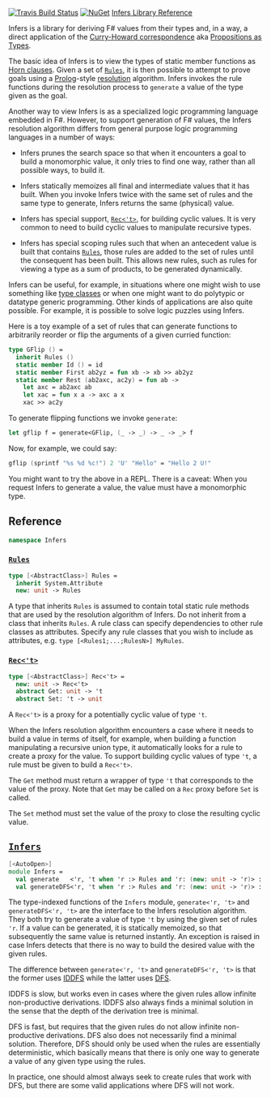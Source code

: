 [![Travis Build Status](https://travis-ci.org/Infers/Infers.svg?branch=master)](https://travis-ci.org/Infers/Infers) [![NuGet](https://img.shields.io/nuget/v/Infers.svg)](https://www.nuget.org/packages/Infers/) [Infers Library Reference](http://infers.github.io/Infers/Infers.html)

Infers is a library for deriving F# values from their types and, in a way, a
direct application of the
[Curry-Howard correspondence](https://en.wikipedia.org/wiki/Curry%E2%80%93Howard_correspondence)
aka [Propositions as Types](https://www.youtube.com/watch?v=IOiZatlZtGU).

The basic idea of Infers is to view the types of static member functions as
[Horn clauses](https://en.wikipedia.org/wiki/Horn_clause).  Given a set of
[`Rules`](#Rules), it is then possible to attempt to prove goals using a
[Prolog](https://en.wikipedia.org/wiki/Prolog)-style
[resolution](https://en.wikipedia.org/wiki/Resolution_(logic)) algorithm.
Infers invokes the rule functions during the resolution process to `generate` a
value of the type given as the goal.

Another way to view Infers is as a specialized logic programming language
embedded in F#.  However, to support generation of F# values, the Infers
resolution algorithm differs from general purpose logic programming languages in
a number of ways:

* Infers prunes the search space so that when it encounters a goal to build a
  monomorphic value, it only tries to find one way, rather than all possible
  ways, to build it.

* Infers statically memoizes all final and intermediate values that it has
  built.  When you invoke Infers twice with the same set of rules and the same
  type to generate, Infers returns the same (physical) value.

* Infers has special support, [`Rec<'t>`](#Rec), for building cyclic values.  It
  is very common to need to build cyclic values to manipulate recursive types.

* Infers has special scoping rules such that when an antecedent value is built
  that contains [`Rules`](#Rules), those rules are added to the set of rules
  until the consequent has been built.  This allows new rules, such as rules for
  viewing a type as a sum of products, to be generated dynamically.

Infers can be useful, for example, in situations where one might wish to use
something like [type classes](https://en.wikipedia.org/wiki/Type_class) or when
one might want to do polytypic or datatype generic programming.  Other kinds of
applications are also quite possible.  For example, it is possible to solve
logic puzzles using Infers.

Here is a toy example of a set of rules that can generate functions to
arbitrarily reorder or flip the arguments of a given curried function:

```fs
type GFlip () =
  inherit Rules ()
  static member Id () = id
  static member First ab2yz = fun xb -> xb >> ab2yz
  static member Rest (ab2axc, ac2y) = fun ab ->
    let axc = ab2axc ab
    let xac = fun x a -> axc a x
    xac >> ac2y
```

To generate flipping functions we invoke `generate`:

```fs
let gflip f = generate<GFlip, (_ -> _) -> _ -> _> f
```

Now, for example, we could say:

```fs
gflip (sprintf "%s %d %c!") 2 'U' "Hello" = "Hello 2 U!"
```

You might want to try the above in a REPL.  There is a caveat: When you request
Infers to generate a value, the value must have a monomorphic type.

## Reference

```fs
namespace Infers
```

### <a name="Rules"></a>[`Rules`](#Rules)

```fs
type [<AbstractClass>] Rules =
  inherit System.Attribute
  new: unit -> Rules
```

A type that inherits `Rules` is assumed to contain total static rule methods
that are used by the resolution algorithm of Infers.  Do not inherit from a
class that inherits `Rules`.  A rule class can specify dependencies to other
rule classes as attributes.  Specify any rule classes that you wish to include
as attributes, e.g. `type [<Rules1;...;RulesN>] MyRules`.

### <a name="Rec"></a>[`Rec<'t>`](#Rec)

```fs
type [<AbstractClass>] Rec<'t> =
  new: unit -> Rec<'t>
  abstract Get: unit -> 't
  abstract Set: 't -> unit
```

A `Rec<'t>` is a proxy for a potentially cyclic value of type `'t`.

When the Infers resolution algorithm encounters a case where it needs to
build a value in terms of itself, for example, when building a function
manipulating a recursive union type, it automatically looks for a rule to
create a proxy for the value.  To support building cyclic values of type
`'t`, a rule must be given to build a `Rec<'t>`.

The `Get` method must return a wrapper of type `'t` that corresponds to the
value of the proxy.  Note that `Get` may be called on a `Rec` proxy before `Set`
is called.

The `Set` method must set the value of the proxy to close the resulting cyclic
value.

## <a name="Infers"></a>[`Infers`](#Infers)

```fs
[<AutoOpen>]
module Infers =
  val generate   <'r, 't when 'r :> Rules and 'r: (new: unit -> 'r)> : 't
  val generateDFS<'r, 't when 'r :> Rules and 'r: (new: unit -> 'r)> : 't
```

The type-indexed functions of the `Infers` module, `generate<'r, 't>` and
`generateDFS<'r, 't>` are the interface to the Infers resolution algorithm.
They both try to generate a value of type `'t` by using the given set of rules
`'r`.  If a value can be generated, it is statically memoized, so that
subsequently the same value is returned instantly.  An exception is raised in
case Infers detects that there is no way to build the desired value with the
given rules.

The difference between `generate<'r, 't>` and `generateDFS<'r, 't>` is that the
former uses
[IDDFS](https://en.wikipedia.org/wiki/Iterative_deepening_depth-first_search)
while the latter uses [DFS](https://en.wikipedia.org/wiki/Depth-first_search).

IDDFS is slow, but works even in cases where the given rules allow infinite
non-productive derivations.  IDDFS also always finds a minimal solution in the
sense that the depth of the derivation tree is minimal.

DFS is fast, but requires that the given rules do not allow infinite
non-productive derivations.  DFS also does not necessarily find a minimal
solution.  Therefore, DFS should only be used when the rules are essentially
deterministic, which basically means that there is only one way to generate a
value of any given type using the rules.

In practice, one should almost always seek to create rules that work with DFS,
but there are some valid applications where DFS will not work.

